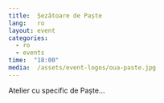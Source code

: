 ```yaml
---
title:  Șezătoare de Paște
lang:   ro
layout: event
categories:
  - ro
  - events
time:  "18:00"
media:  /assets/event-logos/oua-paste.jpg
---
```


Atelier cu specific de Paște...